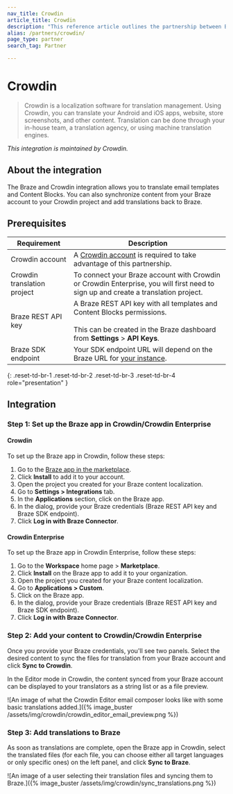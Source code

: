 ```yaml
---
nav_title: Crowdin
article_title: Crowdin
description: "This reference article outlines the partnership between Braze and Crowdin, a cloud-based software platform that allows you to automate the translation of your email templates and Content Blocks in Braze."
alias: /partners/crowdin/
page_type: partner
search_tag: Partner

---
```


# Crowdin

> Crowdin is a localization software for translation management. Using Crowdin, you can translate your Android and iOS apps, website, store screenshots, and other content. Translation can be done through your in-house team, a translation agency, or using machine translation engines.

_This integration is maintained by Crowdin._

## About the integration

The Braze and Crowdin integration allows you to translate email templates and Content Blocks. You can also synchronize content from your Braze account to your Crowdin project and add translations back to Braze.

## Prerequisites

| Requirement| Description|
| ---| ---|
| Crowdin account | A [Crowdin account](https://accounts.crowdin.com/register) is required to take advantage of this partnership. |
| Crowdin translation project | To connect your Braze account with Crowdin or Crowdin Enterprise, you will first need to sign up and create a translation project. |
| Braze REST API key | A Braze REST API key with all templates and Content Blocks permissions. <br><br> This can be created in the Braze dashboard from **Settings** > **API Keys**. |
| Braze SDK endpoint | Your SDK endpoint URL will depend on the Braze URL for [your instance]({{site.baseurl}}/api/basics/#endpoints). |
{: .reset-td-br-1 .reset-td-br-2 .reset-td-br-3  .reset-td-br-4 role="presentation" }

## Integration

### Step 1: Set up the Braze app in Crowdin/Crowdin Enterprise

#### Crowdin
To set up the Braze app in Crowdin, follow these steps:

1. Go to the [Braze app in the marketplace](https://store.crowdin.com/braze-app).
2. Click **Install** to add it to your account.
3. Open the project you created for your Braze content localization.
4. Go to **Settings > Integrations** tab.
5. In the **Applications** section, click on the Braze app.
6. In the dialog, provide your Braze credentials (Braze REST API key and Braze SDK endpoint).
7. Click **Log in with Braze Connector**. 

#### Crowdin Enterprise
To set up the Braze app in Crowdin Enterprise, follow these steps:

1. Go to the **Workspace** home page > **Marketplace**.
2. Click **Install** on the Braze app to add it to your organization.
3. Open the project you created for your Braze content localization.
4. Go to **Applications > Custom**.
5. Click on the Braze app.
6. In the dialog, provide your Braze credentials (Braze REST API key and Braze SDK endpoint).
7. Click **Log in with Braze Connector**.

### Step 2: Add your content to Crowdin/Crowdin Enterprise

Once you provide your Braze credentials, you'll see two panels. Select the desired content to sync the files for translation from your Braze account and click **Sync to Crowdin**.

In the Editor mode in Crowdin, the content synced from your Braze account can be displayed to your translators as a string list or as a file preview.

![An image of what the Crowdin Editor email composer looks like with some basic translations added.]({% image_buster /assets/img/crowdin/crowdin_editor_email_preview.png %})

### Step 3: Add translations to Braze

As soon as translations are complete, open the Braze app in Crowdin, select the translated files (for each file, you can choose either all target languages or only specific ones) on the left panel, and click **Sync to Braze**.

![An image of a user selecting their translation files and syncing them to Braze.]({% image_buster /assets/img/crowdin/sync_translations.png %})


